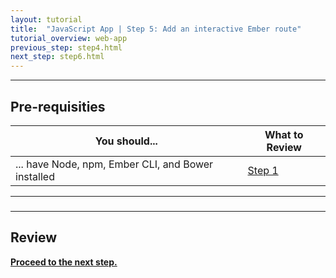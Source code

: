 ```yaml
---
layout: tutorial
title:  "JavaScript App | Step 5: Add an interactive Ember route"
tutorial_overview: web-app
previous_step: step4.html
next_step: step6.html
---
```


---

## Pre-requisities

| You should... | What to Review |
|------------ |-------- |
| ... have Node, npm, Ember CLI, and Bower installed | [Step 1](step1.html) |


---

### 

---

## Review


**[Proceed to the next step.](step6.html)**
